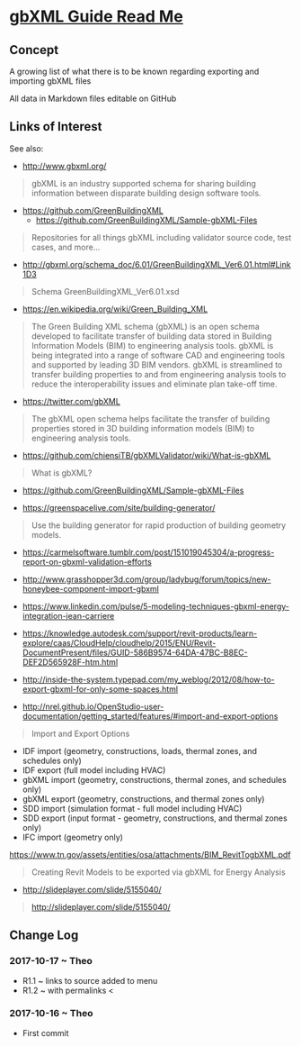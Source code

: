 <span style=display:none; >[You are now in a GitHub source code view - click this link to view Read Me file as a web page]( http://www.ladybug.tools/spider/sandbox/gbxml-guide/ "View file as a web page." ) </span>


# [gbXML Guide Read Me]( #README.md )



## Concept

A growing list of what there is to be known regarding exporting and importing gbXML files

All data in Markdown files editable on GitHub

## Links of Interest

See also:

* <http://www.gbxml.org/>
> gbXML is an industry supported schema for sharing building information between disparate building design software tools.

* <https://github.com/GreenBuildingXML>
	* <https://github.com/GreenBuildingXML/Sample-gbXML-Files>

> Repositories for all things gbXML including validator source code, test cases, and more...

* <http://gbxml.org/schema_doc/6.01/GreenBuildingXML_Ver6.01.html#Link1D3>

> Schema GreenBuildingXML_Ver6.01.xsd 


* <https://en.wikipedia.org/wiki/Green_Building_XML>

> The Green Building XML schema (gbXML) is an open schema developed to facilitate transfer of building data stored in Building Information Models (BIM) to engineering analysis tools. gbXML is being integrated into a range of software CAD and engineering tools and supported by leading 3D BIM vendors. gbXML is streamlined to transfer building properties to and from engineering analysis tools to reduce the interoperability issues and eliminate plan take-off time.



* <https://twitter.com/gbXML>
> The gbXML open schema helps facilitate the transfer of building properties stored in 3D building information models (BIM) to engineering analysis tools.

* <https://github.com/chiensiTB/gbXMLValidator/wiki/What-is-gbXML>
> What is gbXML?

* <https://github.com/GreenBuildingXML/Sample-gbXML-Files>


* <https://greenspacelive.com/site/building-generator/>
> Use the building generator for rapid production of building geometry models.


* <https://carmelsoftware.tumblr.com/post/151019045304/a-progress-report-on-gbxml-validation-efforts>
* <http://www.grasshopper3d.com/group/ladybug/forum/topics/new-honeybee-component-import-gbxml>
* <https://www.linkedin.com/pulse/5-modeling-techniques-gbxml-energy-integration-jean-carriere>
* <https://knowledge.autodesk.com/support/revit-products/learn-explore/caas/CloudHelp/cloudhelp/2015/ENU/Revit-DocumentPresent/files/GUID-586B9574-64DA-47BC-B8EC-DEF2D565928F-htm.html>
* <http://inside-the-system.typepad.com/my_weblog/2012/08/how-to-export-gbxml-for-only-some-spaces.html>


* <http://nrel.github.io/OpenStudio-user-documentation/getting_started/features/#import-and-export-options>

> Import and Export Options
* IDF import (geometry, constructions, loads, thermal zones, and schedules only)
* IDF export (full model including HVAC)
* gbXML import (geometry, constructions, thermal zones, and schedules only)
* gbXML export (geometry, constructions, and thermal zones only)
* SDD import (simulation format - full model including HVAC)
* SDD export (input format - geometry, constructions, and thermal zones only)
* IFC import (geometry only)

<https://www.tn.gov/assets/entities/osa/attachments/BIM_RevitTogbXML.pdf>

> Creating Revit Models to be exported via gbXML for Energy Analysis


* <http://slideplayer.com/slide/5155040/>
> http://slideplayer.com/slide/5155040/


## Change Log

### 2017-10-17 ~ Theo

* R1.1 ~ links to source added to menu
* R1.2 ~ with permalinks <
### 2017-10-16 ~ Theo

* First commit